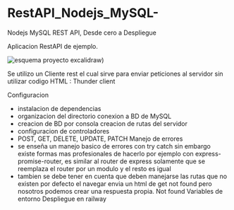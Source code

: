 # RestAPI_Nodejs_MySQL-
Nodejs MySQL REST API, Desde cero a Despliegue

Aplicacion RestAPI de ejemplo.

![esquema proyecto excalidraw](https://user-images.githubusercontent.com/64224078/192518569-46a7d9da-1e40-43fa-b5d5-57bc1b91b89b.png))



Se utilizo un Cliente rest el cual sirve para enviar peticiones al servidor sin utilizar codigo HTML :
Thunder client

Configuracion
  - instalacion de dependencias 
  - organizacion del directorio
conexion a BD de MySQL
  - creacion de BD por consola
creacion de rutas del servidor
 - configuracion de controladores
 - POST, GET, DELETE, UPDATE, PATCH
Manejo de errores
 - se enseña un manejo basico de errores con try catch sin embargo existe formas mas profesionales de hacerlo por ejemplo con express-promise-router,
 es similar al router de express solamente que se reemplaza el router por un modulo y el resto es igual
- tambien se debe tener en cuenta que deben manejarse las rutas que no existen por defecto el navegar envia un html de get not found 
pero nosotros podemos crear una respuesta propia. 
Not found
Variables de entorno
Despliegue en railway
